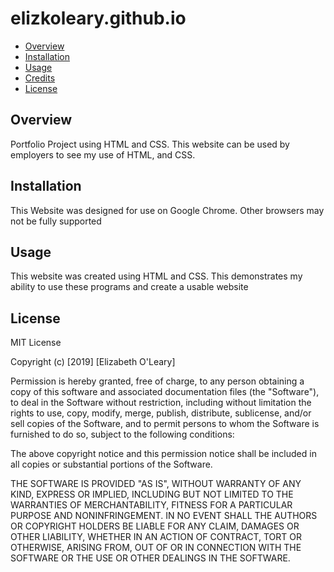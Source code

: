 # elizkoleary.github.io

* [Overview](#overview)
* [Installation](#installation)
* [Usage](#usage)
* [Credits](#credits)
* [License](#license)

## Overview

Portfolio Project using HTML and CSS. This website can be used by employers to see my use of HTML, and CSS.  

## Installation

This Website was designed for use on Google Chrome. Other browsers may not be fully supported


## Usage 

This website was created using HTML and CSS. This demonstrates my ability to use these programs and create a usable website       


## License

MIT License

Copyright (c) [2019] [Elizabeth O'Leary]

Permission is hereby granted, free of charge, to any person obtaining a copy
of this software and associated documentation files (the "Software"), to deal
in the Software without restriction, including without limitation the rights
to use, copy, modify, merge, publish, distribute, sublicense, and/or sell
copies of the Software, and to permit persons to whom the Software is
furnished to do so, subject to the following conditions:

The above copyright notice and this permission notice shall be included in all
copies or substantial portions of the Software.

THE SOFTWARE IS PROVIDED "AS IS", WITHOUT WARRANTY OF ANY KIND, EXPRESS OR
IMPLIED, INCLUDING BUT NOT LIMITED TO THE WARRANTIES OF MERCHANTABILITY,
FITNESS FOR A PARTICULAR PURPOSE AND NONINFRINGEMENT. IN NO EVENT SHALL THE
AUTHORS OR COPYRIGHT HOLDERS BE LIABLE FOR ANY CLAIM, DAMAGES OR OTHER
LIABILITY, WHETHER IN AN ACTION OF CONTRACT, TORT OR OTHERWISE, ARISING FROM,
OUT OF OR IN CONNECTION WITH THE SOFTWARE OR THE USE OR OTHER DEALINGS IN THE
SOFTWARE.
